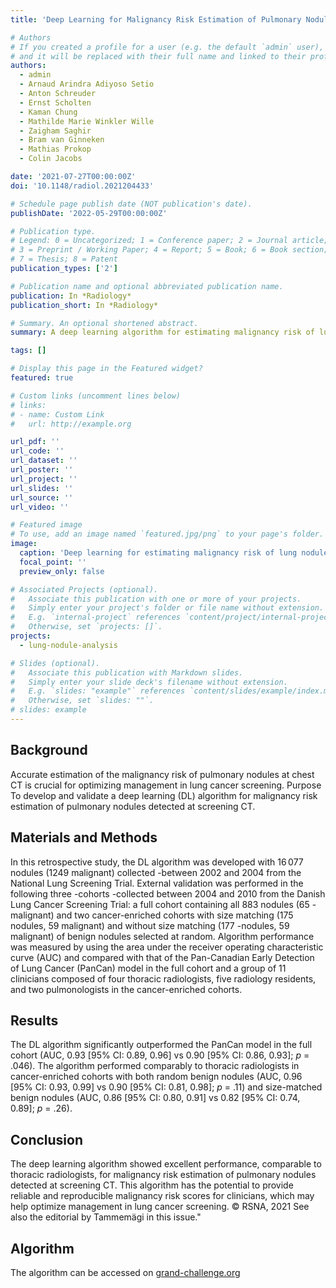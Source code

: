 ```yaml
---
title: 'Deep Learning for Malignancy Risk Estimation of Pulmonary Nodules Detected at Low-Dose Screening CT'

# Authors
# If you created a profile for a user (e.g. the default `admin` user), write the username (folder name) here
# and it will be replaced with their full name and linked to their profile.
authors:
  - admin
  - Arnaud Arindra Adiyoso Setio
  - Anton Schreuder
  - Ernst Scholten
  - Kaman Chung
  - Mathilde Marie Winkler Wille
  - Zaigham Saghir
  - Bram van Ginneken
  - Mathias Prokop
  - Colin Jacobs

date: '2021-07-27T00:00:00Z'
doi: '10.1148/radiol.2021204433'

# Schedule page publish date (NOT publication's date).
publishDate: '2022-05-29T00:00:00Z'

# Publication type.
# Legend: 0 = Uncategorized; 1 = Conference paper; 2 = Journal article;
# 3 = Preprint / Working Paper; 4 = Report; 5 = Book; 6 = Book section;
# 7 = Thesis; 8 = Patent
publication_types: ['2']

# Publication name and optional abbreviated publication name.
publication: In *Radiology*
publication_short: In *Radiology*

# Summary. An optional shortened abstract.
summary: A deep learning algorithm for estimating malignancy risk of lung nodules from chest CT scans

tags: []

# Display this page in the Featured widget?
featured: true

# Custom links (uncomment lines below)
# links:
# - name: Custom Link
#   url: http://example.org

url_pdf: ''
url_code: ''
url_dataset: ''
url_poster: ''
url_project: ''
url_slides: ''
url_source: ''
url_video: ''

# Featured image
# To use, add an image named `featured.jpg/png` to your page's folder.
image:
  caption: 'Deep learning for estimating malignancy risk of lung nodules'
  focal_point: ''
  preview_only: false

# Associated Projects (optional).
#   Associate this publication with one or more of your projects.
#   Simply enter your project's folder or file name without extension.
#   E.g. `internal-project` references `content/project/internal-project/index.md`.
#   Otherwise, set `projects: []`.
projects:
  - lung-nodule-analysis

# Slides (optional).
#   Associate this publication with Markdown slides.
#   Simply enter your slide deck's filename without extension.
#   E.g. `slides: "example"` references `content/slides/example/index.md`.
#   Otherwise, set `slides: ""`.
# slides: example
---
```


## Background
Accurate estimation of the malignancy risk of pulmonary nodules at chest CT is crucial for optimizing management in lung cancer screening. Purpose To develop and validate a deep learning (DL) algorithm for malignancy risk estimation of pulmonary nodules detected at screening CT.

## Materials and Methods 
In this retrospective study, the DL algorithm was developed with 16 077 nodules (1249 malignant) collected -between 2002 and 2004 from the National Lung Screening Trial. External validation was performed in the following three -cohorts -collected between 2004 and 2010 from the Danish Lung Cancer Screening Trial: a full cohort containing all 883 nodules (65 -malignant) and two cancer-enriched cohorts with size matching (175 nodules, 59 malignant) and without size matching (177 -nodules, 59 malignant) of benign nodules selected at random. Algorithm performance was measured by using the area under the receiver operating characteristic curve (AUC) and compared with that of the Pan-Canadian Early Detection of Lung Cancer (PanCan) model in the full cohort and a group of 11 clinicians composed of four thoracic radiologists, five radiology residents, and two pulmonologists in the cancer-enriched cohorts. 

## Results 
The DL algorithm significantly outperformed the PanCan model in the full cohort (AUC, 0.93 [95% CI: 0.89, 0.96] vs 0.90 [95% CI: 0.86, 0.93]; _p_ = .046). The algorithm performed comparably to thoracic radiologists in cancer-enriched cohorts with both random benign nodules (AUC, 0.96 [95% CI: 0.93, 0.99] vs 0.90 [95% CI: 0.81, 0.98]; _p_ = .11) and size-matched benign nodules (AUC, 0.86 [95% CI: 0.80, 0.91] vs 0.82 [95% CI: 0.74, 0.89]; _p_ = .26).

## Conclusion
The deep learning algorithm showed excellent performance, comparable to thoracic radiologists, for malignancy risk estimation of pulmonary nodules detected at screening CT. This algorithm has the potential to provide reliable and reproducible malignancy risk scores for clinicians, which may help optimize management in lung cancer screening. © RSNA, 2021   See also the editorial by Tammemägi in this issue."

## Algorithm
The algorithm can be accessed on [grand-challenge.org](https://grand-challenge.org/algorithms/pulmonary-nodule-malignancy-prediction/)
